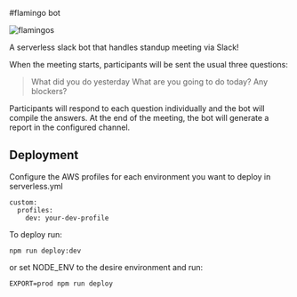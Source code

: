 
#flamingo bot

![flamingos](https://media.giphy.com/media/10gZNwuUuer5aU/giphy.gif)

A serverless slack bot that handles standup meeting via Slack!

When the meeting starts, participants will be sent the usual three questions:

> What did you do yesterday
> What are you going to do today?
> Any blockers?

Participants will respond to each question individually and the bot will compile the answers.
At the end of the meeting, the bot will generate a report in the configured channel.

## Deployment

Configure the AWS profiles for each environment you want to deploy in serverless.yml

```
custom:
  profiles:
    dev: your-dev-profile
```

To deploy run:

`npm run deploy:dev`

or set NODE_ENV to the desire environment and run:

`EXPORT=prod npm run deploy`

